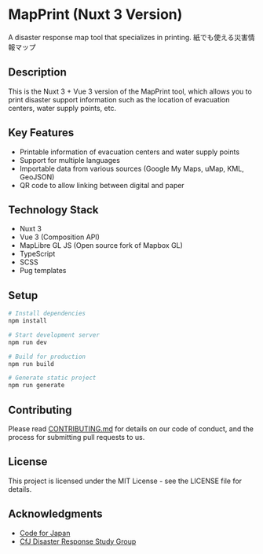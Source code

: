# MapPrint (Nuxt 3 Version)

A disaster response map tool that specializes in printing.
紙でも使える災害情報マップ

## Description

This is the Nuxt 3 + Vue 3 version of the MapPrint tool, which allows you to print disaster support information such as the location of evacuation centers, water supply points, etc.

## Key Features

- Printable information of evacuation centers and water supply points
- Support for multiple languages
- Importable data from various sources (Google My Maps, uMap, KML, GeoJSON)
- QR code to allow linking between digital and paper

## Technology Stack

- Nuxt 3
- Vue 3 (Composition API)
- MapLibre GL JS (Open source fork of Mapbox GL)
- TypeScript
- SCSS
- Pug templates

## Setup

```bash
# Install dependencies
npm install

# Start development server
npm run dev

# Build for production
npm run build

# Generate static project
npm run generate
```

## Contributing

Please read [CONTRIBUTING.md](docs/CONTRIBUTING.md) for details on our code of conduct, and the process for submitting pull requests to us.

## License

This project is licensed under the MIT License - see the LICENSE file for details.

## Acknowledgments

- [Code for Japan](https://www.code4japan.org/)
- [CfJ Disaster Response Study Group](https://www.code4japan.org/activity/disaster-response)